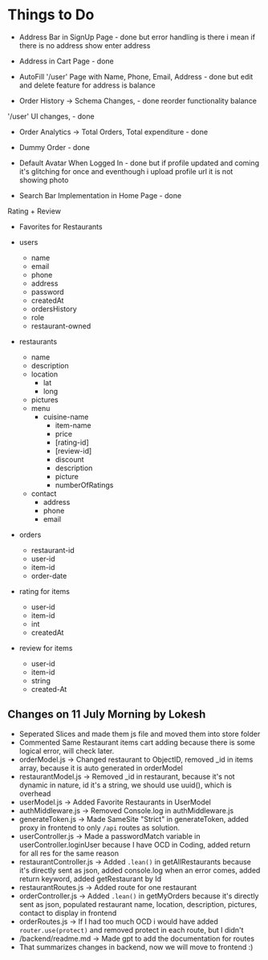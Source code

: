 # Things to Do

- Address Bar in SignUp Page - done but error handling is there i mean if there is no address show enter address

- Address in Cart Page - done

- AutoFill '/user' Page with Name, Phone, Email, Address - done but edit and delete feature for address is balance

- Order History -> Schema Changes, - done reorder functionality balance

'/user' UI changes, - done

- Order Analytics -> Total Orders, Total expenditure - done

- Dummy Order - done

- Default Avatar When Logged In - done but if profile updated and coming it's glitching for once and eventhough i upload profile url it is not showing photo

- Search Bar Implementation in Home Page - done

Rating + Review

- Favorites for Restaurants

- users
  - name
  - email
  - phone
  - address
  - password
  - createdAt
  - ordersHistory
  - role
  - restaurant-owned
- restaurants
  - name
  - description
  - location
    - lat
    - long
  - pictures
  - menu
    - cuisine-name
      - item-name
      - price
      - [rating-id]
      - [review-id]
      - discount
      - description
      - picture
      - numberOfRatings
  - contact
    - address
    - phone
    - email
- orders
  - restaurant-id
  - user-id
  - item-id
  - order-date
- rating for items
  - user-id
  - item-id
  - int
  - createdAt
- review for items
  - user-id
  - item-id
  - string
  - created-At

## Changes on 11 July Morning by Lokesh

- Seperated Slices and made them js file and moved them into store folder
- Commented Same Restaurant items cart adding because there is some logical error, will check later.
- orderModel.js -> Changed restaurant to ObjectID, removed \_id in items array, because it is auto generated in orderModel
- restaurantModel.js -> Removed \_id in restaurant, because it's not dynamic in nature, id it's a string, we should use uuid(), which is overhead
- userModel.js -> Added Favorite Restaurants in UserModel
- authMiddleware.js -> Removed Console.log in authMiddleware.js
- generateToken.js -> Made SameSite "Strict" in generateToken, added proxy in frontend to only `/api` routes as solution.
- userController.js -> Made a passwordMatch variable in userController.loginUser because I have OCD in Coding, added return for all res for the same reason
- restaurantController.js -> Added `.lean()` in getAllRestaurants because it's directly sent as json, added console.log when an error comes, added return keyword, added getRestaurant by Id
- restaurantRoutes.js -> Added route for one restaurant
- orderController.js -> Added `.lean()` in getMyOrders because it's directly sent as json, populated restaurant name, location, description, pictures, contact to display in frontend
- orderRoutes.js -> If I had too much OCD i would have added `router.use(protect)` and removed protect in each route, but I didn't
- /backend/readme.md -> Made gpt to add the documentation for routes
- That summarizes changes in backend, now we will move to frontend :\)
